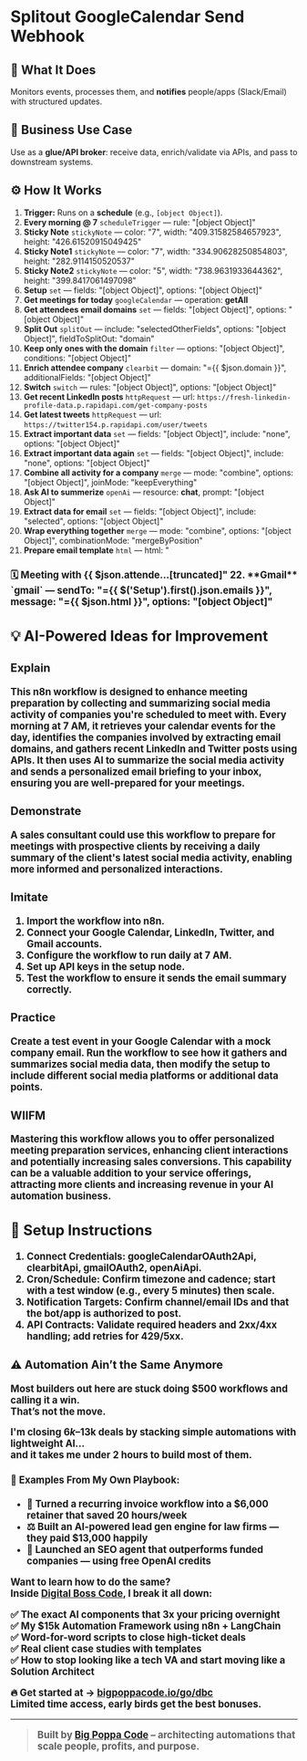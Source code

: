 # Splitout GoogleCalendar Send Webhook
## 🚀 What It Does
Monitors events, processes them, and **notifies** people/apps (Slack/Email) with structured updates.

## 💼 Business Use Case
Use as a **glue/API broker**: receive data, enrich/validate via APIs, and pass to downstream systems.

## ⚙️ How It Works
1. **Trigger:** Runs on a **schedule** (e.g., `[object Object]`).
2. **Every morning @ 7** `scheduleTrigger` — rule: "[object Object]"
3. **Sticky Note** `stickyNote` — color: "7", width: "409.31582584657923", height: "426.61520915049425"
4. **Sticky Note1** `stickyNote` — color: "7", width: "334.90628250854803", height: "282.9114150520537"
5. **Sticky Note2** `stickyNote` — color: "5", width: "738.9631933644362", height: "399.8417061497098"
6. **Setup** `set` — fields: "[object Object]", options: "[object Object]"
7. **Get meetings for today** `googleCalendar` — operation: **getAll**
8. **Get attendees email domains** `set` — fields: "[object Object]", options: "[object Object]"
9. **Split Out** `splitOut` — include: "selectedOtherFields", options: "[object Object]", fieldToSplitOut: "domain"
10. **Keep only ones with the domain** `filter` — options: "[object Object]", conditions: "[object Object]"
11. **Enrich attendee company** `clearbit` — domain: "={{ $json.domain }}", additionalFields: "[object Object]"
12. **Switch** `switch` — rules: "[object Object]", options: "[object Object]"
13. **Get recent LinkedIn posts** `httpRequest` — url: `https://fresh-linkedin-profile-data.p.rapidapi.com/get-company-posts`
14. **Get latest tweets** `httpRequest` — url: `https://twitter154.p.rapidapi.com/user/tweets`
15. **Extract important data** `set` — fields: "[object Object]", include: "none", options: "[object Object]"
16. **Extract important data again** `set` — fields: "[object Object]", include: "none", options: "[object Object]"
17. **Combine all activity for a company** `merge` — mode: "combine", options: "[object Object]", joinMode: "keepEverything"
18. **Ask AI to summerize** `openAi` — resource: **chat**, prompt: "[object Object]"
19. **Extract data for email** `set` — fields: "[object Object]", include: "selected", options: "[object Object]"
20. **Wrap everything together** `merge` — mode: "combine", options: "[object Object]", combinationMode: "mergeByPosition"
21. **Prepare email template** `html` — html: "<!DOCTYPE html>

<html>
<head>
  <meta charset="UTF-8" />

</head>
<body>
  <div class="container">
     <h2 style="font-size: 1.2em">
      🗓️ Meeting with <span>{{ $json.attende…[truncated]"
22. **Gmail** `gmail` — sendTo: "={{ $('Setup').first().json.emails }}", message: "={{ $json.html }}", options: "[object Object]"

## 💡 AI-Powered Ideas for Improvement
### Explain
This n8n workflow is designed to enhance meeting preparation by collecting and summarizing social media activity of companies you're scheduled to meet with. Every morning at 7 AM, it retrieves your calendar events for the day, identifies the companies involved by extracting email domains, and gathers recent LinkedIn and Twitter posts using APIs. It then uses AI to summarize the social media activity and sends a personalized email briefing to your inbox, ensuring you are well-prepared for your meetings.

### Demonstrate
A sales consultant could use this workflow to prepare for meetings with prospective clients by receiving a daily summary of the client's latest social media activity, enabling more informed and personalized interactions.

### Imitate
1. Import the workflow into n8n.
2. Connect your Google Calendar, LinkedIn, Twitter, and Gmail accounts.
3. Configure the workflow to run daily at 7 AM.
4. Set up API keys in the setup node.
5. Test the workflow to ensure it sends the email summary correctly.

### Practice
Create a test event in your Google Calendar with a mock company email. Run the workflow to see how it gathers and summarizes social media data, then modify the setup to include different social media platforms or additional data points.

### WIIFM
Mastering this workflow allows you to offer personalized meeting preparation services, enhancing client interactions and potentially increasing sales conversions. This capability can be a valuable addition to your service offerings, attracting more clients and increasing revenue in your AI automation business.

## 🔧 Setup Instructions
1. **Connect Credentials:** googleCalendarOAuth2Api, clearbitApi, gmailOAuth2, openAiApi.
2. **Cron/Schedule:** Confirm timezone and cadence; start with a test window (e.g., every 5 minutes) then scale.
3. **Notification Targets:** Confirm channel/email IDs and that the bot/app is authorized to post.
4. **API Contracts:** Validate required headers and 2xx/4xx handling; add retries for 429/5xx.

### ⚠️ Automation Ain’t the Same Anymore

Most builders out here are stuck doing $500 workflows and calling it a win.  
That’s not the move.  

I'm closing $6k–$13k deals by stacking simple automations with lightweight AI...  
and it takes me under 2 hours to build most of them.

#### 🧠 Examples From My Own Playbook:
- 🔁 Turned a recurring invoice workflow into a $6,000 retainer that saved 20 hours/week  
- ⚖️ Built an AI-powered lead gen engine for law firms — they paid $13,000 happily  
- 🚀 Launched an SEO agent that outperforms funded companies — using free OpenAI credits  

**Want to learn how to do the same?**  
Inside [Digital Boss Code](https://bigpoppacode.io/go/dbc), I break it all down:

✅ The exact AI components that 3x your pricing overnight  
✅ My $15k Automation Framework using n8n + LangChain  
✅ Word-for-word scripts to close high-ticket deals  
✅ Real client case studies with templates  
✅ How to stop looking like a tech VA and start moving like a Solution Architect  

🔥 Get started at → [bigpoppacode.io/go/dbc](https://bigpoppacode.io/go/dbc)  
Limited time access, early birds get the best bonuses.

---
> Built by [Big Poppa Code](https://bigpoppacode.io) – architecting automations that scale people, profits, and purpose.

